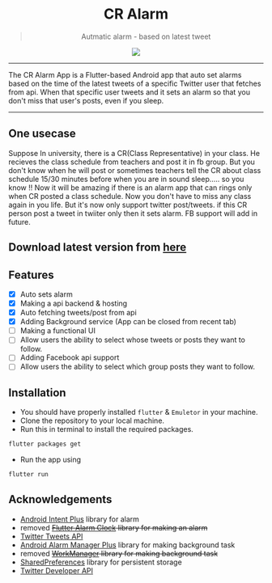 <div align="center">
  <h1>CR Alarm</h1>


> Autmatic alarm - based on latest tweet

[![](https://skillicons.dev/icons?i=flutter,dart,vscode,androidstudio)]()
</div>
<hr/>
The CR Alarm App is a Flutter-based Android app that auto set alarms based on the time of the latest tweets of a specific Twitter user that fetches from api. When that specific user tweets and it sets an alarm so that you don't miss that user's posts, even if you sleep.
<hr/>

## One usecase
Suppose In university, there is a CR(Class Representative) in your class. He recieves the class schedule from teachers and post it in fb group. But you don't know when he will post or sometimes teachers tell the CR about class schedule 15/30 minutes before when you are in sound sleep..... so you know !! Now it will be amazing if there is an alarm app that can rings only when CR posted a class schedule. Now you don't have to miss any class again in you life. 
But it's now only support twitter post/tweets. if this CR person post a tweet in twiiter only then it sets alarm.
FB support will add in future.

## Download latest version from [here](https://github.com/Rakibul73/CR_Alarm/releases/latest)
## Features

- [x] Auto sets alarm
- [x] Making a api backend & hosting
- [x] Auto fetching tweets/post from api
- [x] Adding Background service (App can be closed from recent tab)
- [ ] Making a functional UI
- [ ] Allow users the ability to select whose tweets or posts they want to follow.
- [ ] Adding Facebook api support
- [ ] Allow users the ability to select which group posts they want to follow.
<!-- - [ ] Multi-language Support
    - [ ] Chinese
    - [ ] Spanish -->




## Installation

* You should have properly installed `flutter` & `Emuletor` in your machine.
* Clone the repository to your local machine.
* Run this in terminal to install the required packages.
```bash
flutter packages get
```
* Run the app using
```bash
flutter run
```

## Acknowledgements

- [Android Intent Plus](https://pub.dev/packages/android_intent_plus) library for alarm
- removed ~~[Flutter Alarm Clock](https://pub.dev/packages/flutter_alarm_clock) library for making an alarm~~
- [Twitter Tweets API](https://github.com/Rakibul73/twitter_tweets_api)
- [Android Alarm Manager Plus](https://pub.dev/packages/android_alarm_manager_plus) library for making background task
- removed ~~[WorkManager](https://pub.dev/packages/workmanager) library for making background task~~
- [SharedPreferences](https://pub.dev/packages/shared_preferences) library for persistent storage
- [Twitter Developer API](https://developer.twitter.com/en/docs)
